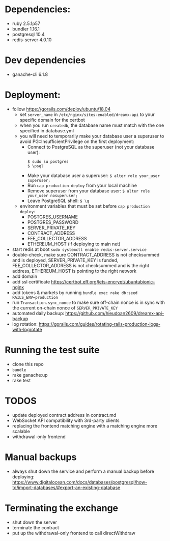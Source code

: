 # Dependencies:

* ruby 2.5.1p57
* bundler 1.16.1
* postgresql 10.4
* redis-server 4.0.10

# Dev dependencies

* ganache-cli 6.1.8

# Deployment:

* follow https://gorails.com/deploy/ubuntu/18.04
  * set `server_name` in `/etc/nginx/sites-enabled/dreamx-api` to your specific domain for the certbot
  * when you run `createdb`, the database name must match with the one specified in database.yml
  * you will need to temporarily make your database user a superuser to avoid PG::InsufficientPrivilege on the first deployment:
    * Connect to PostgreSQL as the superuser (not your database user):
      ```
      $ sudo su postgres
      $ \psql
      ```
    * Make your database user a superuser: `$ alter role your_user superuser;`
    * Run `cap production deploy` from your local machine
    * Remove superuser from your database user: `$ alter role your_user nosuperuser;`
    * Leave PostgreSQL shell: `$ \q`
  * environment variables that must be set before `cap production deploy`:
    * POSTGRES_USERNAME
    * POSTGRES_PASSWORD
    * SERVER_PRIVATE_KEY
    * CONTRACT_ADDRESS
    * FEE_COLLECTOR_ADDRESS
    * ETHEREUM_HOST (if deploying to main net)
* start redis at boot `sudo systemctl enable redis-server.service`
* double-check, make sure CONTRACT_ADDRESS is not checksummed and is deployed, SERVER_PRIVATE_KEY is funded, FEE_COLLECTOR_ADDRESS is not checksummed and is the right address, ETHEREUM_HOST is pointing to the right network
* add domain
* add ssl certificate https://certbot.eff.org/lets-encrypt/ubuntubionic-nginx
* add tokens & markets by running `bundle exec rake db:seed RAILS_ENV=production`
* run `Transaction.sync_nonce` to make sure off-chain nonce is in sync with the current on-chain nonce of `SERVER_PRIVATE_KEY`
* automated daily backup: https://github.com/hieudoan2609/dreamx-api-backup
* log rotation: https://gorails.com/guides/rotating-rails-production-logs-with-logrotate

# Running the test suite

* clone this repo
* `bundle`
* rake ganache:up
* rake test

# TODOS

* update deployed contract address in contract.md
* WebSocket API compatibility with 3rd-party clients
* replacing the frontend matching engine with a matching engine more scalable
* withdrawal-only frontend

# Manual backups

* always shut down the service and perform a manual backup before deploying: https://www.digitalocean.com/docs/databases/postgresql/how-to/import-databases/#export-an-existing-database

# Terminating the exchange

* shut down the server
* terminate the contract
* put up the withdrawal-only frontend to call directWithdraw
